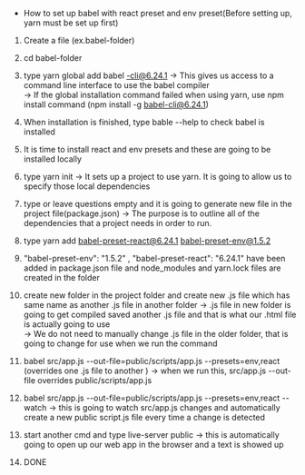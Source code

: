 * How to set up babel with react preset and env preset(Before setting up, yarn must be set up first)

1. Create a file (ex.babel-folder)

2. cd babel-folder

3. type yarn global add babel -cli@6.24.1
-> This gives us access to a command line interface to use the babel compiler </br>
-> If the global installation command failed when using yarn, use npm install command (npm install -g babel-cli@6.24.1)</br>

4. When installation is finished, type bable --help to check babel is installed

5. It is time to install react and env presets and these are going to be installed locally 

6. type yarn init
-> It sets up a project to use yarn. It is going to allow us to specify those local dependencies </br>

7. type or leave questions empty and it is going to generate new file in the project file(package.json)
-> The purpose is to outline all of the dependencies that a project needs in order to run.</br>

8. type yarn add babel-preset-react@6.24.1 babel-preset-env@1.5.2

9. "babel-preset-env": "1.5.2" , "babel-preset-react": "6.24.1"  have been added in package.json file and node_modules and yarn.lock files are created in the folder

10. create new folder in the project folder and create new .js file which has same name as another .js file in another folder 
-> .js file in new folder is going to get compiled saved another .js file and that is what our .html file is actually going to use </br>
-> We do not need to manually change .js file in the older folder, that is going to change for use when we run the command </br>

11. babel src/app.js --out-file=public/scripts/app.js --presets=env,react (overrides one .js file to another )
-> when we run this, src/app.js --out-file overrides public/scripts/app.js </br>

12. babel src/app.js --out-file=public/scripts/app.js --presets=env,react --watch 
-> this is going to watch src/app.js changes and automatically create a new public script.js file every time a change is detected</br>

13. start another cmd and type live-server public 
-> this is automatically going to open up our web app in the browser and a text is showed up</br>

14. DONE 


